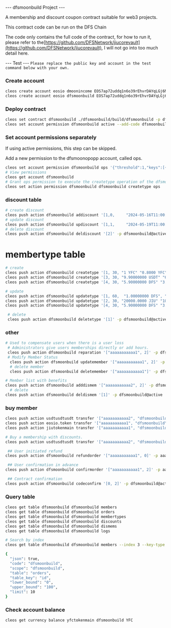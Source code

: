 --- dfsmoonbuild Project ---

A membership and discount coupon contract suitable for web3 projects.

This contract code can be run on the DFS Chain

The code only contains the full code of the contract, for how to run it, please refer to the[https://github.com/DFSNetwork/jiucorevault](https://github.com/DFSNetwork/jiucorevault), I will not go into too much detail here.


--- Test  ---
`Please replace the public key and account in the test command below with your own.`


### Create account
```sh
cleos create account eosio dmoonincome EOS7ap72uddq1n6o39rEhvrDAYqLGj6NSVdv8wkNvB3FAZeWfpFAJ
cleos create account eosio dfsmoonbuild EOS7ap72uddq1n6o39rEhvrDAYqLGj6NSVdv8wkNvB3FAZeWfpFAJ
```

### Deploy contract
```sh
cleos set contract dfsmoonbuild ./dfsmoonbuild/build/dfsmoonbuild -p dfsmoonbuild
cleos set account permission dfsmoonbuild active --add-code dfsmoonbuild -p dfsmoonbuild 
```

### Set account permissions separately
If using active permissions, this step can be skipped.

Add a new permission to the dfsmoonopopp account, called ops.

```sh
cleos set account permission dfsmoonbuild ops '{"threshold":1,"keys":[{"key":"EOS7ap72uddq1n6o39rEhvrDAYqLGj6NSVdv8wkNvB3FAZeWfpFAJ"}], "accounts": [{"permission":{"actor":"dfsmoonbuild","permission":"eosio.code"},"weight":1}]}' "active" -p dfsmoonbuild@active
# View permissions
cleos get account dfsmoonbuild 
# Grant ops permission to execute the createtype operation of the dfsmoonbuild contract.
cleos set action permission dfsmoonbuild dfsmoonbuild createtype ops
```

### discount table
```sh
# create discount
cleos push action dfsmoonbuild addiscount '[1,0,     "2024-05-16T11:00:00"]' -p dfsmoonbuild@active
# update discount
cleos push action dfsmoonbuild updiscount '[1,1,     "2024-05-19T11:00:00"]' -p dfsmoonbuild@active
# delete discount
cleos push action dfsmoonbuild deldiscount '[2]' -p dfsmoonbuild@active
```

# membertype table
```sh
# create 
cleos push action dfsmoonbuild createtype '[1, 30, "1 YFC" "0.8000 YFC", 1]' -p dfsmoonbuild@active
cleos push action dfsmoonbuild createtype '[3, 30, "9.90000000 USDT" "6.90000000 USDT", 1]' -p dfsmoonbuild@active
cleos push action dfsmoonbuild createtype '[4, 30, "5.90000000 DFS" "3.90000000 DFS", 1]' -p dfsmoonbuild@active

# update
cleos push action dfsmoonbuild updatetype '[1, 60,  "1.00000000 DFS", "0.80000000 DFS", 0]' -p dfsmoonbuild@active
cleos push action dfsmoonbuild updatetype '[2, 30, "20000.0000 JIU" "10000.0000 JIU", 1]' -p dfsmoonbuild@active
cleos push action dfsmoonbuild updatetype '[4, 30, "5.90000000 DFS" "3.90000000 DFS", 2]' -p dfsmoonbuild@active

 # delete
 cleos push action dfsmoonbuild deletetype '[1]' -p dfsmoonbuild@active
```

### other
```sh
# Used to compensate users when there is a user loss
 # Administrators give users memberships directly or add hours.
 cleos push action dfsmoonbuild reparation '["aaaaaaaaaaa1", 2]' -p dfsmoonbuild@active
 # Modify Member Status
  cleos push action dfsmoonbuild updatemember '["aaaaaaaaaaa1", 2]' -p dfsmoonbuild@active
  # delete member
  cleos push action dfsmoonbuild deletemember '["aaaaaaaaaaa1"]' -p dfsmoonbuild@active

# Member list with benefits
cleos push action dfsmoonbuild adddismem '["aaaaaaaaaaa2", 2]' -p dfsmoonbuild@active
  # delete
cleos push action dfsmoonbuild deldismem '[1]' -p dfsmoonbuild@active
```

### buy member
```sh
cleos push action usdtusdtusdt transfer '["aaaaaaaaaaa2", "dfsmoonbuild", "0.49500000 USDT", "buy:27:1"]' -p aaaaaaaaaaa2@active
cleos push action eosio.token transfer '["aaaaaaaaaaa1", "dfsmoonbuild", "0.80000000 DFS", "buy:1"]' -p aaaaaaaaaaa1@active
cleos push action jiutokenmain transfer '["aaaaaaaaaaa1", "dfsmoonbuild", "10000.0000 JIU", "buy:2:0"]' -p aaaaaaaaaaa1@active

# Buy a membership with discounts.
cleos push action usdtusdtusdt transfer '["aaaaaaaaaaa2", "dfsmoonbuild", "6.90000000 USDT", "buy:3:0"]' -p aaaaaaaaaaa2@active
```

```sh
 ## User initiated refund
cleos push action dfsmoonbuild refundorder '["aaaaaaaaaaa1", 0]' -p aaaaaaaaaaa1@active

 ## User confirmation in advance
cleos push action dfsmoonbuild confirmorder '["aaaaaaaaaaa1", 2]' -p aaaaaaaaaaa1@active

 ## Contract confirmation
cleos push action dfsmoonbuild codeconfirm '[0, 2]' -p dfsmoonbuild@active
```
### Query table
```sh
cleos get table dfsmoonbuild dfsmoonbuild members 
cleos get table dfsmoonbuild dfsmoonbuild orders
cleos get table dfsmoonbuild dfsmoonbuild membertypes
cleos get table dfsmoonbuild dfsmoonbuild discounts
cleos get table dfsmoonbuild dfsmoonbuild dismems
cleos get table dfsmoonbuild dfsmoonbuild logs

# Search by index
cleos get table dfsmoonbuild dfsmoonbuild members --index 3 --key-type i64 --lower 1 --upper 1

{
  "json": true,
  "code": "dfsmoonbuild",
  "scope": "dfsmoonbuild",
  "table": "orders",
  "table_key": "id",
  "lower_bound": "0",
  "upper_bound": "100",
  "limit": 10
}

```

### Check account balance
```sh
cleos get currency balance yfctokenmain dfsmoonbuild YFC
```
